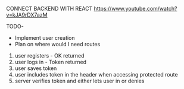 CONNECT BACKEND WITH REACT
https://www.youtube.com/watch?v=kJA9rDX7azM

TODO-
<!-- -Create models -->
<!-- - Create routes structure -->
<!-- - Setup db with mongo and mongoose -->
- Implement user creation
- Plan on where would I need routes


1. user registers - OK returned
2. user logs in - Token returned
3. user saves token
4. user includes token in the header when accessing protected route
5. server verifies token and either lets user in or denies